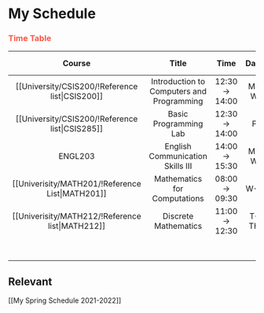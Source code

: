 # My Schedule

### <span style="color: #ff5545;text-transform: capitalize;">Time table</span>

|                      Course                      |                   Title                   |     Time      | Date | Section | Credit Amount |
|:------------------------------------------------:|:-----------------------------------------:|:-------------:|:----:|:-------:|:-------------:|
| [[University/CSIS200/!Reference list\|CSIS200]]  | Introduction to Computers and Programming | 12:30 → 14:00 | M-W  |    4    |       3       |
| [[University/CSIS200/!Reference list\|CSIS285]]  |           Basic Programming Lab           | 12:30 → 14:00 |  F   |    2    |       1       |
|                     ENGL203                      |     English Communication Skills III      | 14:00 → 15:30 | M-W  |    9    |       3       |
| [[Univerisity/MATH201/!Reference List\|MATH201]] |       Mathematics for Computations        | 08:00 → 09:30 | W-F  |    1    |       3       |
| [[Univerisity/MATH212/!Reference list\|MATH212]] |           Discrete Mathematics            | 11:00 → 12:30 | T-TH |    1    |       3       |
|                                                  |                                           |               |      |         | **Total**: 13 |

## Relevant 
[[My Spring Schedule 2021-2022]]
